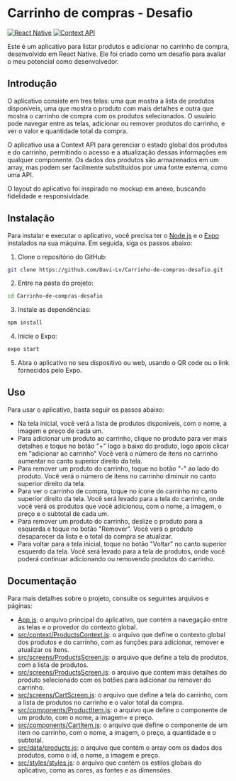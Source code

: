 
# Carrinho de compras - Desafio

[![React Native](https://img.shields.io/badge/React%20Native-0.66.3-blue)](https://reactnative.dev/)
[![Context API](https://img.shields.io/badge/Context%20API-17.0.2-green)](https://pt-br.reactjs.org/docs/context.html)

Este é um aplicativo para listar produtos e adicionar no carrinho de compra, desenvolvido em React Native. Ele foi criado como um desafio para avaliar o meu potencial como desenvolvedor.

## Introdução

O aplicativo consiste em tres telas: uma que mostra a lista de produtos disponíveis, uma que mostra o produto com mais detalhes e outra que mostra o carrinho de compra com os produtos selecionados. O usuário pode navegar entre as telas, adicionar ou remover produtos do carrinho, e ver o valor e quantidade total da compra.

O aplicativo usa a Context API para gerenciar o estado global dos produtos e do carrinho, permitindo o acesso e a atualização dessas informações em qualquer componente. Os dados dos produtos são armazenados em um array, mas podem ser facilmente substituídos por uma fonte externa, como uma API.

O layout do aplicativo foi inspirado no mockup em anexo, buscando fidelidade e responsividade.

## Instalação

Para instalar e executar o aplicativo, você precisa ter o [Node.js](https://nodejs.org/en/) e o [Expo](https://expo.dev/) instalados na sua máquina. Em seguida, siga os passos abaixo:

1. Clone o repositório do GitHub:

```bash
git clone https://github.com/Davi-Lv/Carrinho-de-compras-desafio.git
```

2. Entre na pasta do projeto:

```bash
cd Carrinho-de-compras-desafio
```

3. Instale as dependências:

```bash
npm install
```

4. Inicie o Expo:

```bash
expo start
```

5. Abra o aplicativo no seu dispositivo ou web, usando o QR code ou o link fornecidos pelo Expo.

## Uso

Para usar o aplicativo, basta seguir os passos abaixo:

- Na tela inicial, você verá a lista de produtos disponíveis, com o nome, a imagem e preço de cada um.
- Para adicionar um produto ao carrinho, clique no produto para ver mais detalhes e toque no botão "+" logo a baixo do produto, logo apois clicar em "adicionar ao carrinho" Você verá o número de itens no carrinho aumentar no canto superior direito da tela.
- Para remover um produto do carrinho, toque no botão "-" ao lado do produto. Você verá o número de itens no carrinho diminuir no canto superior direito da tela.
- Para ver o carrinho de compra, toque no ícone do carrinho no canto superior direito da tela. Você será levado para a tela do carrinho, onde você verá os produtos que você adicionou, com o nome, a imagem, o preço e o subtotal de cada um.
- Para remover um produto do carrinho, deslize o produto para a esquerda e toque no botão "Remover". Você verá o produto desaparecer da lista e o total da compra se atualizar.
- Para voltar para a tela inicial, toque no botão "Voltar" no canto superior esquerdo da tela. Você será levado para a tela de produtos, onde você poderá continuar adicionando ou removendo produtos do carrinho.

## Documentação

Para mais detalhes sobre o projeto, consulte os seguintes arquivos e páginas:

- [App.js](https://github.com/Davi-Lv/Carrinho-de-compras-desafio/blob/main/App.js): o arquivo principal do aplicativo, que contém a navegação entre as telas e o provedor do contexto global.
- [src/context/ProductsContext.js](https://github.com/Davi-Lv/Carrinho-de-compras-desafio/blob/main/src/context/ProductsContext.js): o arquivo que define o contexto global dos produtos e do carrinho, com as funções para adicionar, remover e atualizar os itens.
- [src/screens/ProductsScreen.js](https://github.com/Davi-Lv/Carrinho-de-compras-desafio/blob/main/src/screens/ProductsScreen.js): o arquivo que define a tela de produtos, com a lista de produtos.
- [src/screens/ProductsScreen.js](https://github.com/Davi-Lv/Carrinho-de-compras-desafio/blob/main/src/screens/ProductDetails.js): o arquivo que contem mais detalhes do produto selecionado com os botões para adicionar ou remover do carrinho.
- [src/screens/CartScreen.js](https://github.com/Davi-Lv/Carrinho-de-compras-desafio/blob/main/src/screens/CartScreen.js): o arquivo que define a tela do carrinho, com a lista de produtos no carrinho e o valor total da compra.
- [src/components/ProductItem.js](https://github.com/Davi-Lv/Carrinho-de-compras-desafio/blob/main/src/components/ProductItem.js): o arquivo que define o componente de um produto, com o nome, a imagem= e preço.
- [src/components/CartItem.js](https://github.com/Davi-Lv/Carrinho-de-compras-desafio/blob/main/src/components/CartItem.js): o arquivo que define o componente de um item no carrinho, com o nome, a imagem, o preço, a quantidade e o subtotal.
- [src/data/products.js](https://github.com/Davi-Lv/Carrinho-de-compras-desafio/blob/main/src/data/products.js): o arquivo que contém o array com os dados dos produtos, como o id, o nome, a imagem e preço.
- [src/styles/styles.js](https://github.com/Davi-Lv/Carrinho-de-compras-desafio/blob/main/src/styles/styles.js): o arquivo que contém os estilos globais do aplicativo, como as cores, as fontes e as dimensões.
